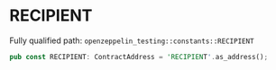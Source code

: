 # RECIPIENT

Fully qualified path: `openzeppelin_testing::constants::RECIPIENT`

```rust
pub const RECIPIENT: ContractAddress = 'RECIPIENT'.as_address();
```

